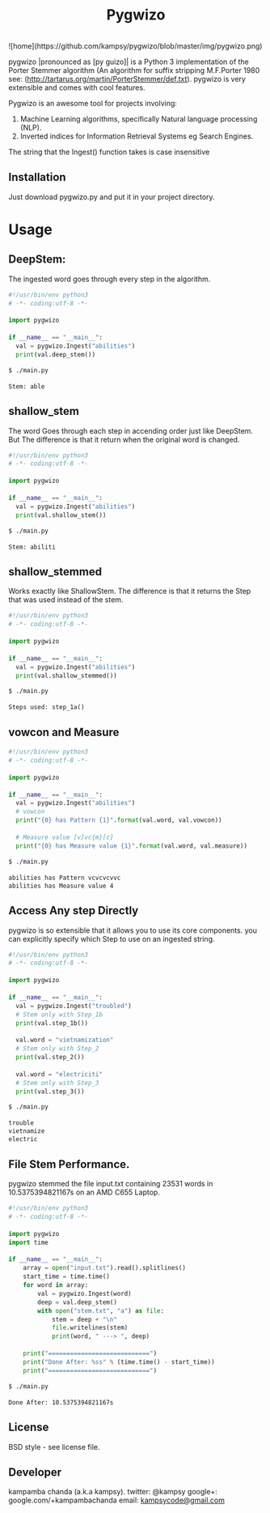 <h1 align="center">Pygwizo</h1>
<br>
![home](https://github.com/kampsy/pygwizo/blob/master/img/pygwizo.png)

pygwizo |pronounced as [py guizo]| is a Python 3 implementation of the
Porter Stemmer algorithm (An algorithm for suffix stripping M.F.Porter 1980 see:
(http://tartarus.org/martin/PorterStemmer/def.txt).
pygwizo is very extensible and comes with cool features.

Pygwizo is an awesome tool for projects involving:
1) Machine Learning algorithms, specifically Natural language processing (NLP).
2) Inverted indices for Information Retrieval Systems eg Search Engines.

The string that the Ingest() function takes is case insensitive

## Installation

Just download pygwizo.py and put it in your project directory.


# Usage

## DeepStem:

The ingested word goes through every step in the algorithm.
```Python
#!/usr/bin/env python3
# -*- coding:utf-8 -*-

import pygwizo

if __name__ == "__main__":
  val = pygwizo.Ingest("abilities")
  print(val.deep_stem())
```
```shell
$ ./main.py

Stem: able
```

## shallow_stem

The word Goes through each step in accending order just like DeepStem. But The
difference is that it return when the original word is changed.
```python
#!/usr/bin/env python3
# -*- coding:utf-8 -*-

import pygwizo

if __name__ == "__main__":
  val = pygwizo.Ingest("abilities")
  print(val.shallow_stem())
```

```shell
$ ./main.py

Stem: abiliti
```

## shallow_stemmed

Works exactly like ShallowStem. The difference is that it returns
the Step that was used instead of the stem.
```python
#!/usr/bin/env python3
# -*- coding:utf-8 -*-

import pygwizo

if __name__ == "__main__":
  val = pygwizo.Ingest("abilities")
  print(val.shallow_stemmed())
```
```shell
$ ./main.py

Steps used: step_1a()
```

## vowcon and Measure

```python
#!/usr/bin/env python3
# -*- coding:utf-8 -*-

import pygwizo

if __name__ == "__main__":
  val = pygwizo.Ingest("abilities")
  # vowcon
  print("{0} has Pattern {1}".format(val.word, val.vowcon))

  # Measure value [v]vc{m}[c]
  print("{0} has Measure value {1}".format(val.word, val.measure))
```
```shell
$ ./main.py

abilities has Pattern vcvcvcvvc
abilities has Measure value 4
```


## Access Any step Directly

pygwizo is so extensible that it allows you to use its core components.
you can explicitly specify which Step to use on an ingested string.
```python
#!/usr/bin/env python3
# -*- coding:utf-8 -*-

import pygwizo

if __name__ == "__main__":
  val = pygwizo.Ingest("troubled")
  # Stem only with Step_1b
  print(val.step_1b())

  val.word = "vietnamization"
  # Stem only with Step_2
  print(val.step_2())

  val.word = "electriciti"
  # Stem only with Step_3
  print(val.step_3())
```
```shell
$ ./main.py

trouble
vietnamize
electric
```

## File Stem Performance.

pygwizo stemmed the file input.txt containing 23531 words in 10.5375394821167s
on an AMD C655 Laptop.
```python
#!/usr/bin/env python3
# -*- coding:utf-8 -*-

import pygwizo
import time

if __name__ == "__main__":
    array = open("input.txt").read().splitlines()
    start_time = time.time()
    for word in array:
        val = pygwizo.Ingest(word)
        deep = val.deep_stem()
        with open("stem.txt", "a") as file:
            stem = deep + "\n"
            file.writelines(stem)
            print(word, " ---> ", deep)

    print("============================")
    print("Done After: %ss" % (time.time() - start_time))
    print("============================")
```
```shell
$ ./main.py

Done After: 10.5375394821167s
```

## License
BSD style - see license file.

## Developer
kampamba chanda (a.k.a kampsy).
twitter: @kampsy
google+: google.com/+kampambachanda
email: kampsycode@gmail.com
